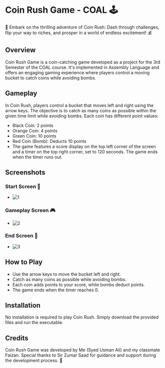 # Coin Rush Game - COAL  🕹️
 🌟 Embark on the thrilling adventure of Coin Rush: Dash through challenges, flip your way to riches, and prosper in a world of endless excitement! 💰

## Overview
Coin Rush Game is a coin-catching game developed as a project for the 3rd Semester of the COAL course. It's implemented in Assembly Language and offers an engaging gaming experience where players control a moving bucket to catch coins while avoiding bombs.

## Gameplay
In Coin Rush, players control a bucket that moves left and right using the arrow keys. The objective is to catch as many coins as possible within the given time limit while avoiding bombs. Each coin has different point values:

- Black Coin: 2 points
- Orange Coin: 4 points
- Green Coin: 10 points
- Red Coin (Bomb): Deducts 10 points
- The game features a score display on the top left corner of the screen and a timer on the top right corner, set to 120 seconds. The game ends when the timer runs out.

## Screenshots
### Start Screen  🚀
- ![1](https://github.com/Usman554433/Coin-Rush-Game---COAL/assets/129150855/b5029416-f802-4135-957a-d3335a482526)


### Gameplay Screen  🎮
- ![2](https://github.com/Usman554433/Coin-Rush-Game---COAL/assets/129150855/68792a50-ee08-4f82-8799-fdc3d1cad68d)

### End Screen 🏁
- ![3](https://github.com/Usman554433/Coin-Rush-Game---COAL/assets/129150855/9cfedeb8-a199-4574-b904-58a6778fe5b0)


## How to Play
- Use the arrow keys to move the bucket left and right.
- Catch as many coins as possible while avoiding bombs.
- Each coin adds points to your score, while bombs deduct points.
- The game ends when the timer reaches 0.

## Installation
No installation is required to play Coin Rush. Simply download the provided files and run the executable.

## Credits
Coin Rush Game was developed by Me (Syed Usman Ali) and my classmate Faizan. Special thanks to Sir Zumar Saad for guidance and support during the development process.  🙌
